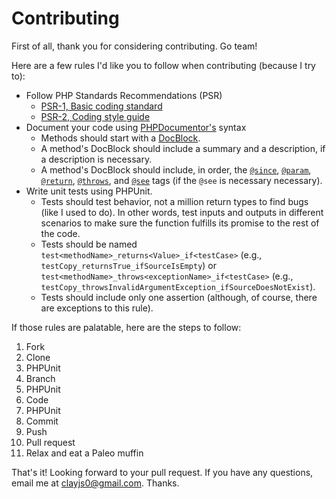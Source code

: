 # Contributing

First of all, thank you for considering contributing. Go team!

Here are a few rules I'd like you to follow when contributing (because I try to):

* Follow PHP Standards Recommendations (PSR)
	* [PSR-1, Basic coding standard](http://www.php-fig.org/psr/psr-1/)
	* [PSR-2, Coding style guide](http://www.php-fig.org/psr/psr-2/)
* Document your code using [PHPDocumentor's](http://phpdoc.org) syntax
	* Methods should start with a [DocBlock](http://phpdoc.org/docs/latest/getting-started/your-first-set-of-documentation.html#writing-a-docblock).
	* A method's DocBlock should include a summary and a description, if a description is necessary.
	* A method's DocBlock should include, in order, the [`@since`](http://phpdoc.org/docs/latest/references/phpdoc/tags/since.html), [`@param`](http://phpdoc.org/docs/latest/references/phpdoc/tags/param.html), [`@return`](http://phpdoc.org/docs/latest/references/phpdoc/tags/return.html), [`@throws`](http://phpdoc.org/docs/latest/references/phpdoc/tags/throws.html), and [`@see`](http://phpdoc.org/docs/latest/references/phpdoc/tags/see.html) tags (if the `@see` is necessary necessary).
* Write unit tests using PHPUnit.
	* Tests should test behavior, not a million return types to find bugs (like I used to do). In other words, test inputs and outputs in different scenarios to make sure the function fulfills its promise to the rest of the code.
	* Tests should be named `test<methodName>_returns<Value>_if<testCase>` (e.g., `testCopy_returnsTrue_ifSourceIsEmpty`) or `test<methodName>_throws<exceptionName>_if<testCase>` (e.g., `testCopy_throwsInvalidArgumentException_ifSourceDoesNotExist`).
	* Tests should include only one assertion (although, of course, there are exceptions to this rule).

If those rules are palatable, here are the steps to follow:

1. Fork
2. Clone
3. PHPUnit
4. Branch
5. PHPUnit
6. Code
7. PHPUnit
8. Commit
9. Push
10. Pull request
11. Relax and eat a Paleo muffin

That's it! Looking forward to your pull request. If you have any questions, email me at [clayjs0@gmail.com](mailto:clayjs0@gmail.com). Thanks.